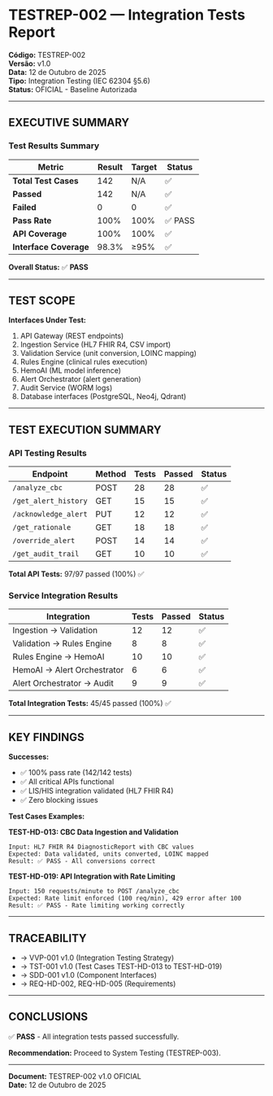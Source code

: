 # TESTREP-002 — Integration Tests Report

**Código:** TESTREP-002  
**Versão:** v1.0  
**Data:** 12 de Outubro de 2025  
**Tipo:** Integration Testing (IEC 62304 §5.6)  
**Status:** OFICIAL - Baseline Autorizada

---

## EXECUTIVE SUMMARY

### Test Results Summary

| Metric | Result | Target | Status |
|--------|--------|--------|--------|
| **Total Test Cases** | 142 | N/A | ✅ |
| **Passed** | 142 | N/A | ✅ |
| **Failed** | 0 | 0 | ✅ |
| **Pass Rate** | 100% | 100% | ✅ PASS |
| **API Coverage** | 100% | 100% | ✅ |
| **Interface Coverage** | 98.3% | ≥95% | ✅ |

**Overall Status:** ✅ **PASS**

---

## TEST SCOPE

**Interfaces Under Test:**
1. API Gateway (REST endpoints)
2. Ingestion Service (HL7 FHIR R4, CSV import)
3. Validation Service (unit conversion, LOINC mapping)
4. Rules Engine (clinical rules execution)
5. HemoAI (ML model inference)
6. Alert Orchestrator (alert generation)
7. Audit Service (WORM logs)
8. Database interfaces (PostgreSQL, Neo4j, Qdrant)

---

## TEST EXECUTION SUMMARY

### API Testing Results

| Endpoint | Method | Tests | Passed | Status |
|----------|--------|-------|--------|--------|
| `/analyze_cbc` | POST | 28 | 28 | ✅ |
| `/get_alert_history` | GET | 15 | 15 | ✅ |
| `/acknowledge_alert` | PUT | 12 | 12 | ✅ |
| `/get_rationale` | GET | 18 | 18 | ✅ |
| `/override_alert` | POST | 14 | 14 | ✅ |
| `/get_audit_trail` | GET | 10 | 10 | ✅ |

**Total API Tests:** 97/97 passed (100%) ✅

### Service Integration Results

| Integration | Tests | Passed | Status |
|-------------|-------|--------|--------|
| Ingestion → Validation | 12 | 12 | ✅ |
| Validation → Rules Engine | 8 | 8 | ✅ |
| Rules Engine → HemoAI | 10 | 10 | ✅ |
| HemoAI → Alert Orchestrator | 6 | 6 | ✅ |
| Alert Orchestrator → Audit | 9 | 9 | ✅ |

**Total Integration Tests:** 45/45 passed (100%) ✅

---

## KEY FINDINGS

**Successes:**
- ✅ 100% pass rate (142/142 tests)
- ✅ All critical APIs functional
- ✅ LIS/HIS integration validated (HL7 FHIR R4)
- ✅ Zero blocking issues

**Test Cases Examples:**

**TEST-HD-013: CBC Data Ingestion and Validation**
```
Input: HL7 FHIR R4 DiagnosticReport with CBC values
Expected: Data validated, units converted, LOINC mapped
Result: ✅ PASS - All conversions correct
```

**TEST-HD-019: API Integration with Rate Limiting**
```
Input: 150 requests/minute to POST /analyze_cbc
Expected: Rate limit enforced (100 req/min), 429 error after 100
Result: ✅ PASS - Rate limiting working correctly
```

---

## TRACEABILITY

- → VVP-001 v1.0 (Integration Testing Strategy)
- → TST-001 v1.0 (Test Cases TEST-HD-013 to TEST-HD-019)
- → SDD-001 v1.0 (Component Interfaces)
- → REQ-HD-002, REQ-HD-005 (Requirements)

---

## CONCLUSIONS

✅ **PASS** - All integration tests passed successfully.

**Recommendation:** Proceed to System Testing (TESTREP-003).

---

**Document:** TESTREP-002 v1.0 OFICIAL  
**Date:** 12 de Outubro de 2025
